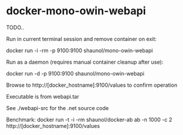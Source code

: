 docker-mono-owin-webapi
=======================

TODO..

Run in current terminal session and remove container on exit:

docker run -i -rm -p 9100:9100 shaunol/mono-owin-webapi

Run as a daemon (requires manual container cleanup after use):

docker run -d -p 9100:9100 shaunol/mono-owin-webapi

Browse to http://[docker_hostname]:9100/values to confirm operation

Executable is from webapi.tar

See ./webapi-src for the .net source code

Benchmark:
docker run -t -i -rm shaunol/docker-ab ab -n 1000 -c 2 http://[docker_hostname]:9100/values